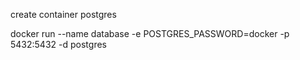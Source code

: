create container postgres

docker run --name database -e POSTGRES_PASSWORD=docker -p 5432:5432 -d postgres
